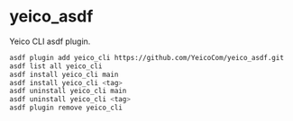 # yeico_asdf

Yeico CLI asdf plugin.

```bash
asdf plugin add yeico_cli https://github.com/YeicoCom/yeico_asdf.git
asdf list all yeico_cli
asdf install yeico_cli main
asdf install yeico_cli <tag>
asdf uninstall yeico_cli main
asdf uninstall yeico_cli <tag>
asdf plugin remove yeico_cli
```
